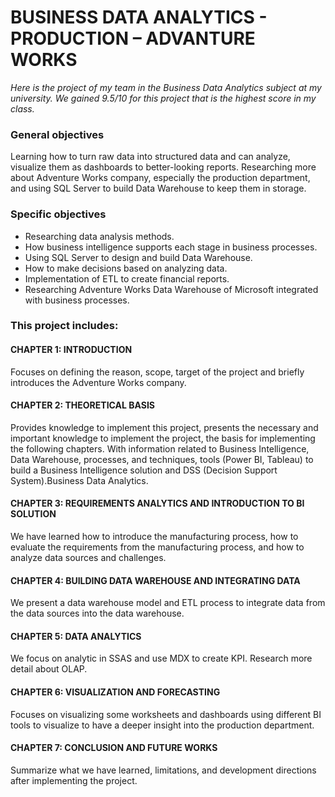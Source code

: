 # BUSINESS DATA ANALYTICS - PRODUCTION – ADVANTURE WORKS

*Here is the project of my team in the Business Data Analytics subject at my university. We gained 9.5/10 for this project that is the highest score in my class.*
### General objectives

Learning how to turn raw data into structured data and can analyze, visualize them as
dashboards to better-looking reports. Researching more about Adventure Works company,
especially the production department, and using SQL Server to build Data Warehouse to
keep them in storage.

### Specific objectives
- Researching data analysis methods.
- How business intelligence supports each stage in business processes.
- Using SQL Server to design and build Data Warehouse.
- How to make decisions based on analyzing data.
- Implementation of ETL to create financial reports.
- Researching Adventure Works Data Warehouse of Microsoft integrated with business processes.

### This project includes: 
#### CHAPTER 1: INTRODUCTION
Focuses on defining the reason, scope, target of the project and briefly introduces the Adventure Works company.
#### CHAPTER 2: THEORETICAL BASIS
Provides knowledge to implement this project, presents the necessary and important knowledge to implement the project, the basis for implementing the following
chapters. With information related to Business Intelligence, Data Warehouse, processes, and techniques, tools (Power BI, Tableau) to build a Business Intelligence solution and DSS (Decision Support System).Business Data Analytics. 
#### CHAPTER 3: REQUIREMENTS ANALYTICS AND INTRODUCTION TO BI SOLUTION
We have learned how to introduce the manufacturing process, how to evaluate the requirements from the manufacturing process, and how to analyze data sources and
challenges.
#### CHAPTER 4: BUILDING DATA WAREHOUSE AND INTEGRATING DATA
We present a data warehouse model and ETL process to integrate data from the data sources into the data warehouse.
#### CHAPTER 5: DATA ANALYTICS
We focus on analytic in SSAS and use MDX to create KPI. Research more detail about OLAP.
#### CHAPTER 6: VISUALIZATION AND FORECASTING
Focuses on visualizing some worksheets and dashboards using different BI tools to visualize to have a deeper insight into the production department.
#### CHAPTER 7: CONCLUSION AND FUTURE WORKS
Summarize what we have learned, limitations, and development directions after implementing the project.
